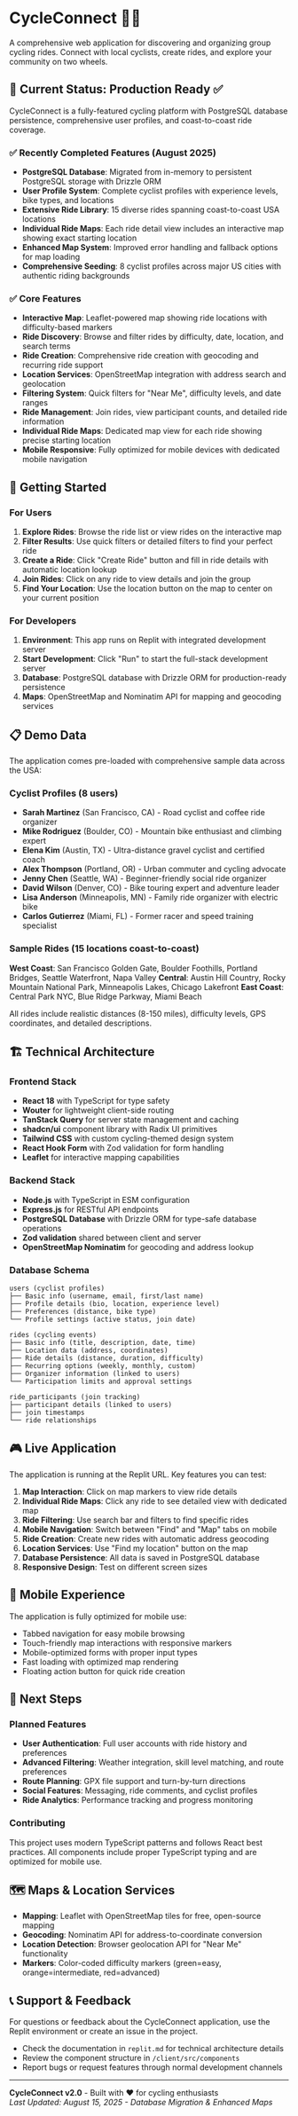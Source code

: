 # CycleConnect 🚴‍♀️

A comprehensive web application for discovering and organizing group cycling rides. Connect with local cyclists, create rides, and explore your community on two wheels.

## 🚀 Current Status: Production Ready ✅

CycleConnect is a fully-featured cycling platform with PostgreSQL database persistence, comprehensive user profiles, and coast-to-coast ride coverage.

### ✅ Recently Completed Features (August 2025)
- **PostgreSQL Database**: Migrated from in-memory to persistent PostgreSQL storage with Drizzle ORM
- **User Profile System**: Complete cyclist profiles with experience levels, bike types, and locations
- **Extensive Ride Library**: 15 diverse rides spanning coast-to-coast USA locations
- **Individual Ride Maps**: Each ride detail view includes an interactive map showing exact starting location
- **Enhanced Map System**: Improved error handling and fallback options for map loading
- **Comprehensive Seeding**: 8 cyclist profiles across major US cities with authentic riding backgrounds

### ✅ Core Features
- **Interactive Map**: Leaflet-powered map showing ride locations with difficulty-based markers
- **Ride Discovery**: Browse and filter rides by difficulty, date, location, and search terms
- **Ride Creation**: Comprehensive ride creation with geocoding and recurring ride support
- **Location Services**: OpenStreetMap integration with address search and geolocation
- **Filtering System**: Quick filters for "Near Me", difficulty levels, and date ranges
- **Ride Management**: Join rides, view participant counts, and detailed ride information
- **Individual Ride Maps**: Dedicated map view for each ride showing precise starting location
- **Mobile Responsive**: Fully optimized for mobile devices with dedicated mobile navigation

## 🎯 Getting Started

### For Users
1. **Explore Rides**: Browse the ride list or view rides on the interactive map
2. **Filter Results**: Use quick filters or detailed filters to find your perfect ride
3. **Create a Ride**: Click "Create Ride" button and fill in ride details with automatic location lookup
4. **Join Rides**: Click on any ride to view details and join the group
5. **Find Your Location**: Use the location button on the map to center on your current position

### For Developers
1. **Environment**: This app runs on Replit with integrated development server
2. **Start Development**: Click "Run" to start the full-stack development server
3. **Database**: PostgreSQL database with Drizzle ORM for production-ready persistence
4. **Maps**: OpenStreetMap and Nominatim API for mapping and geocoding services

## 📋 Demo Data

The application comes pre-loaded with comprehensive sample data across the USA:

### Cyclist Profiles (8 users)
- **Sarah Martinez** (San Francisco, CA) - Road cyclist and coffee ride organizer
- **Mike Rodriguez** (Boulder, CO) - Mountain bike enthusiast and climbing expert
- **Elena Kim** (Austin, TX) - Ultra-distance gravel cyclist and certified coach
- **Alex Thompson** (Portland, OR) - Urban commuter and cycling advocate
- **Jenny Chen** (Seattle, WA) - Beginner-friendly social ride organizer
- **David Wilson** (Denver, CO) - Bike touring expert and adventure leader
- **Lisa Anderson** (Minneapolis, MN) - Family ride organizer with electric bike
- **Carlos Gutierrez** (Miami, FL) - Former racer and speed training specialist

### Sample Rides (15 locations coast-to-coast)
**West Coast**: San Francisco Golden Gate, Boulder Foothills, Portland Bridges, Seattle Waterfront, Napa Valley
**Central**: Austin Hill Country, Rocky Mountain National Park, Minneapolis Lakes, Chicago Lakefront
**East Coast**: Central Park NYC, Blue Ridge Parkway, Miami Beach

All rides include realistic distances (8-150 miles), difficulty levels, GPS coordinates, and detailed descriptions.

## 🏗️ Technical Architecture

### Frontend Stack
- **React 18** with TypeScript for type safety
- **Wouter** for lightweight client-side routing
- **TanStack Query** for server state management and caching
- **shadcn/ui** component library with Radix UI primitives
- **Tailwind CSS** with custom cycling-themed design system
- **React Hook Form** with Zod validation for form handling
- **Leaflet** for interactive mapping capabilities

### Backend Stack
- **Node.js** with TypeScript in ESM configuration
- **Express.js** for RESTful API endpoints
- **PostgreSQL Database** with Drizzle ORM for type-safe database operations
- **Zod validation** shared between client and server
- **OpenStreetMap Nominatim** for geocoding and address lookup

### Database Schema
```
users (cyclist profiles)
├── Basic info (username, email, first/last name)
├── Profile details (bio, location, experience level)
├── Preferences (distance, bike type)
└── Profile settings (active status, join date)

rides (cycling events)
├── Basic info (title, description, date, time)
├── Location data (address, coordinates)
├── Ride details (distance, duration, difficulty)
├── Recurring options (weekly, monthly, custom)
├── Organizer information (linked to users)
└── Participation limits and approval settings

ride_participants (join tracking)
├── participant details (linked to users)
├── join timestamps
└── ride relationships
```

## 🎮 Live Application

The application is running at the Replit URL. Key features you can test:

1. **Map Interaction**: Click on map markers to view ride details
2. **Individual Ride Maps**: Click any ride to see detailed view with dedicated map
3. **Ride Filtering**: Use search bar and filters to find specific rides
4. **Mobile Navigation**: Switch between "Find" and "Map" tabs on mobile
5. **Ride Creation**: Create new rides with automatic address geocoding
6. **Location Services**: Use "Find my location" button on the map
7. **Database Persistence**: All data is saved in PostgreSQL database
8. **Responsive Design**: Test on different screen sizes

## 📱 Mobile Experience

The application is fully optimized for mobile use:
- Tabbed navigation for easy mobile browsing
- Touch-friendly map interactions with responsive markers
- Mobile-optimized forms with proper input types
- Fast loading with optimized map rendering
- Floating action button for quick ride creation

## 🚧 Next Steps

### Planned Features
- **User Authentication**: Full user accounts with ride history and preferences
- **Advanced Filtering**: Weather integration, skill level matching, and route preferences
- **Route Planning**: GPX file support and turn-by-turn directions
- **Social Features**: Messaging, ride comments, and cyclist profiles
- **Ride Analytics**: Performance tracking and progress monitoring

### Contributing
This project uses modern TypeScript patterns and follows React best practices. All components include proper TypeScript typing and are optimized for mobile use.

## 🗺️ Maps & Location Services

- **Mapping**: Leaflet with OpenStreetMap tiles for free, open-source mapping
- **Geocoding**: Nominatim API for address-to-coordinate conversion
- **Location Detection**: Browser geolocation API for "Near Me" functionality
- **Markers**: Color-coded difficulty markers (green=easy, orange=intermediate, red=advanced)

## 📞 Support & Feedback

For questions or feedback about the CycleConnect application, use the Replit environment or create an issue in the project.
- Check the documentation in `replit.md` for technical architecture details
- Review the component structure in `/client/src/components`
- Report bugs or request features through normal development channels

---

**CycleConnect v2.0** - Built with ❤️ for cycling enthusiasts  
*Last Updated: August 15, 2025 - Database Migration & Enhanced Maps*